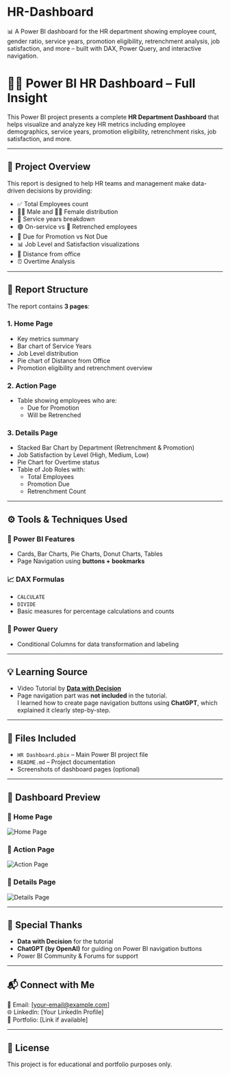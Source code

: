 # HR-Dashboard
📊 A Power BI dashboard for the HR department showing employee count, gender ratio, service years, promotion eligibility, retrenchment analysis, job satisfaction, and more – built with DAX, Power Query, and interactive navigation.

# 🧑‍💼 Power BI HR Dashboard – Full Insight

This Power BI project presents a complete **HR Department Dashboard** that helps visualize and analyze key HR metrics including employee demographics, service years, promotion eligibility, retrenchment risks, job satisfaction, and more.

---

## 📌 Project Overview

This report is designed to help HR teams and management make data-driven decisions by providing:

- ✅ Total Employees count
- 👨‍💼 Male and 👩‍💼 Female distribution
- 📅 Service years breakdown
- 🟢 On-service vs 🔴 Retrenched employees
- 🎯 Due for Promotion vs Not Due
- 📊 Job Level and Satisfaction visualizations
- 🧭 Distance from office
- ⏰ Overtime Analysis

---

## 🧾 Report Structure

The report contains **3 pages**:

### 1. Home Page  
- Key metrics summary  
- Bar chart of Service Years  
- Job Level distribution  
- Pie chart of Distance from Office  
- Promotion eligibility and retrenchment overview

### 2. Action Page  
- Table showing employees who are:
  - Due for Promotion
  - Will be Retrenched

### 3. Details Page  
- Stacked Bar Chart by Department (Retrenchment & Promotion)
- Job Satisfaction by Level (High, Medium, Low)
- Pie Chart for Overtime status
- Table of Job Roles with:
  - Total Employees
  - Promotion Due
  - Retrenchment Count

---

## ⚙️ Tools & Techniques Used

### 🔧 Power BI Features
- Cards, Bar Charts, Pie Charts, Donut Charts, Tables
- Page Navigation using **buttons + bookmarks**

### 📈 DAX Formulas
- `CALCULATE`
- `DIVIDE`
- Basic measures for percentage calculations and counts

### 🔄 Power Query
- Conditional Columns for data transformation and labeling

---

## 💡 Learning Source

- Video Tutorial by [**Data with Decision**](https://www.youtube.com/@datalab365)
- Page navigation part was **not included** in the tutorial.  
  I learned how to create page navigation buttons using **ChatGPT**, which explained it clearly step-by-step.

---

## 📂 Files Included

- `HR Dashboard.pbix` – Main Power BI project file  
- `README.md` – Project documentation  
- Screenshots of dashboard pages (optional)

---

## 📸 Dashboard Preview

### 🔹 Home Page  
![Home Page](./screenshots/home.png)

### 🔹 Action Page  
![Action Page](./screenshots/action.png)

### 🔹 Details Page  
![Details Page](./screenshots/details.png)

---

## 🙌 Special Thanks

- **Data with Decision** for the tutorial  
- **ChatGPT (by OpenAI)** for guiding on Power BI navigation buttons  
- Power BI Community & Forums for support

---

## 📬 Connect with Me

📧 Email: [your-email@example.com]  
🌐 LinkedIn: [Your LinkedIn Profile]  
📁 Portfolio: [Link if available]

---

## 📌 License

This project is for educational and portfolio purposes only.
